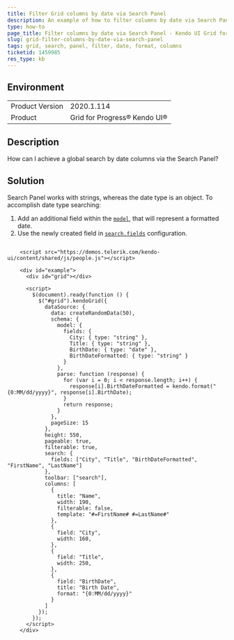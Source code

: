 ```yaml
---
title: Filter Grid columns by date via Search Panel
description: An example of how to filter columns by date via Search Panel in Kendo UI Grid for jQuery
type: how-to
page_title: Filter columns by date via Search Panel - Kendo UI Grid for jQuery
slug: grid-filter-columns-by-date-via-search-panel
tags: grid, search, panel, filter, date, format, columns
ticketid: 1459985
res_type: kb
---
```


## Environment

<table>
	<tbody>
		<tr>
			<td>Product Version</td>
			<td>2020.1.114</td>
		</tr>
		<tr>
			<td>Product</td>
			<td>Grid for Progress® Kendo UI®</td>
		</tr>
	</tbody>
</table>


## Description

How can I achieve a global search by date columns via the Search Panel?

## Solution

Search Panel works with strings, whereas the date type is an object. 
To accomplish date type searching: 

1. Add an additional field within the [`model`](/api/javascript/data/datasource/configuration/schema#schemamodel), that will represent a formatted date.
2. Use the newly created field in [`search.fields`](/api/javascript/ui/grid/configuration/search.fields) configuration.

```dojo

	<script src="https://demos.telerik.com/kendo-ui/content/shared/js/people.js"></script>

    <div id="example">
      <div id="grid"></div>

      <script>
        $(document).ready(function () {
          $("#grid").kendoGrid({
            dataSource: {
              data: createRandomData(50),
              schema: {
                model: {
                  fields: {
                    City: { type: "string" },
                    Title: { type: "string" },
                    BirthDate: { type: "date" },
                    BirthDateFormatted: { type: "string" }
                  }
                },
                parse: function (response) {
                  for (var i = 0; i < response.length; i++) {
                    response[i].BirthDateFormatted = kendo.format("{0:MM/dd/yyyy}", response[i].BirthDate);
                  }
                  return response;
                }
              },
              pageSize: 15
            },
            height: 550,
            pageable: true,
            filterable: true,
            search: {
              fields: ["City", "Title", "BirthDateFormatted", "FirstName", "LastName"] 
            },
            toolbar: ["search"],
            columns: [
              {
                title: "Name",
                width: 190,
                filterable: false,
                template: "#=FirstName# #=LastName#"
              },
              {
                field: "City",
                width: 160,
              },
              {
                field: "Title",
                width: 250,
              },
              {
                field: "BirthDate",
                title: "Birth Date",
                format: "{0:MM/dd/yyyy}"
              }
            ]
          });
        });
      </script>
    </div>
```
